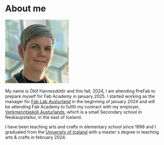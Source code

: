 
# About me

![Olof](img/I.jpg)

My name is Ólöf Hannesdóttir and this fall, 2024, I am attending PreFab to prepare myself for Fab Academy in january 2025. I started working as the manager for [Fab Lab Austurland](https://www.fablabs.io/labs/fablabausturland) in the beginning of january 2024 and will be attending Fab Academy to fulfill my contract with my employer, [Verkmenntaskóli Austurlands](https://www.va.is/), which is a small Secondary school in Neskaupstaður, in the east of Iceland. 

I have been teaching arts and crafts in elementary school since 1998 and I graduated from the [University of Iceland](https://english.hi.is/university_of_iceland) with a master´s degree in teaching arts & crafts in february 2024. 

